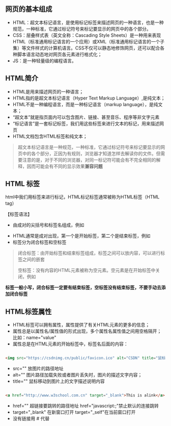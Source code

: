 ## 网页的基本组成

* HTML：超文本标记语言，是使用标记标签来描述网页的一种语言，也是一种规范，一种标准，它通过标记符号来标记要显示的网页中的各个部分。
* CSS：层叠样式表（英文全称：Cascading Style Sheets）是一种用来表现HTML（标准通用标记语言的一个应用）或XML（标准通用标记语言的一个子集）等文件样式的计算机语言。CSS不仅可以静态地修饰网页，还可以配合各种脚本语言动态地对网页各元素进行格式化；
* JS：是一种轻量级的编程语言。

## HTML简介

* HTML是用来描述网页的一种语言；
* HTML指的是超文本标记语言（Hyper Text Markup Language）,是纯文本；
* HTML不是一种编程语言，而是一种标记语言（markup language），是纯文本；
* “超文本”就是指页面内可以包含图片、链接、甚至音乐、程序等非文字元素
* “标记语言”是一套标记标签，我们用这些标签来进行文本的标记，用来描述网页
* HTML文档包含HTML标签和纯文本；

> 超文本标记语言是一种规范，一种标准，它通过标记符号来标记要显示的网页中的各个部分，正因为有规则，浏览器才知道怎样去解读你的文件。但需要注意的是，对于不同的浏览器，对同一标记符可能会有不完全相同的解释，因而可能会有不同的显示效果**兼容问题**

## HTML 标签

html中我们用标签来进行标记，HTML标记标签通常被称为HTML标签（HTML tag）

【标签语法】
* 由成对的尖括号和标签名组成，例如<p></p>
* HTML通常是成对出现，第一个是开始标签，第二个是结束标签，例如<div></div>
* 标签分为闭合标签和空标签

> 闭合标签：由开始标签和结束标签组成，标签之间可以放内容，可以进行标签之间的嵌套
> 
> 空标签：没有内容的HTML元素被称为空元素。空元素是在开始标签中关闭，例如<br/>

**标签一般小写，闭合标签一定要有结束标签，空标签没有结束标签，不要手动去添加闭合标签**

## HTML标签属性

* HTML标签可以拥有属性，属性提供了有关HTML元素的更多的信息；
* 属性总是以属性名/属性值的形式出现，多个属性名属性值之间用空格隔开；比如：name="value"
* 属性总是在HTML元素的开始标签中，标签名后面的内容：

```html

<img src="https://csdnimg.cn/public/favicon.ico" alt="CSDN" title="鼠标移动到图片上显示">

```

* src="" 放图片的路径地址
* alt="" 图片路径加载失败或者图片丢失时，图片的描述文字内容；
* title="" 鼠标移动到图片上的文字描述说明内容

```html

<a href="http://www.w3school.com.cn" target="_blank">This is alink</a>

```

* href="" 超链接要跳转的路径地址  href="javascript:;"禁止默认的连接跳转
* target="_blank" 在新窗口打开 target="_self"在当前窗口打开 
* 没有链接用 # 代替